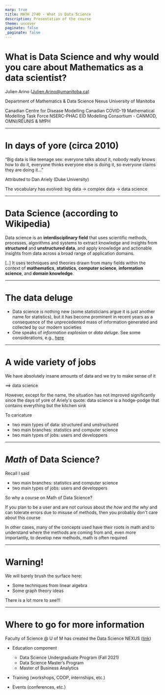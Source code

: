```yaml
---
marp: true
title: MATH 2740 - What is Data Science 
description: Presentation of the course
theme: uncover
paginate: false
_paginate: false
---
```


<!-- theme: default -->
<!-- auto-scaling: true -->


# What is Data Science and why would you care about Mathematics as a data scientist?
Julien Arino ([Julien.Arino@umanitoba.ca](mailto:Julien.Arino@umanitoba.ca))

Department of Mathematics & Data Science Nexus
University of Manitoba

Canadian Centre for Disease Modelling
Canadian COVID-19 Mathematical Modelling Task Force
NSERC-PHAC EID Modelling Consortium - CANMOD, OMNI/RÉUNIS & MfPH

---

# In days of yore (circa 2010)

“Big data is like teenage sex: everyone talks about it, nobody really knows how to do it, everyone thinks everyone else is doing it, so everyone claims they are doing it...” 

Attributed to Dan Ariely (Duke University)

The vocabulary has evolved: big data $\to$ complex data $\to$ data science

---

# Data Science (according to Wikipedia)

Data science is an **interdisciplinary field** that uses scientific methods, processes, algorithms and systems to extract knowledge and insights from **structured** and **unstructured data**, and apply knowledge and actionable insights from data across a broad range of application domains.

[..] It uses techniques and theories drawn from many fields within the context of **mathematics**, **statistics**, **computer science**, **information science**, and **domain knowledge**.

---

# The data deluge

- Data science is nothing new (some statisticians argue it is just another name for statistics), but it has become prominent in recent years as a consequence of the unprecedented mass of information generated and collected by our modern societies
- One speaks of *information explosion* or *data deluge*. See some considerations, e.g., [here](https://bernardmarr.com/how-much-data-is-there-in-the-world/)

---

# A wide variety of jobs

We have absolutely insane amounts of data and we try to make sense of it

$\implies$ data science

However, except for the name, the situation has not improved significantly since the days of yore of Ariely's quote: data science is a hodge-podge that contains everything but the kitchen sink

To caricature
- two main types of data: structured and unstructured
- two main branches: statistics and computer science
- two main types of jobs: users and developpers 

---

# *Math* of Data Science?

Recall I said
- two main branches: statistics and computer science
- two main types of jobs: users and developpers 

So why a course on Math of Data Science?

If you plan to be a user and are not curious about *the how* and *the why* and can tolerate errors due to misuse of methods, then you probably don't care about this course

In other cases, many of the concepts used have their roots in math and to understand where the methods are coming from and, even more importantly, to develop new methods, math is often required

---

# Warning!

We will barely brush the surface here:

- Some techniques from linear algebra
- Some graph theory ideas


There is a lot more to see!!!


--- 

# Where to go for more information

Faculty of Science @ U of M has created the Data Science NEXUS ([link](https://sci.umanitoba.ca/data-science-nexus/))

- Education component
    - Data Science Undergraduate Program (Fall 2021)
    - Data Science Master’s Program
    - Master of Business Analytics

- Training (workshops, COOP, internships, etc.)

- Events (conferences, etc.)